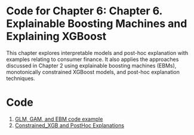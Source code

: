 
# Code for Chapter 6: Chapter 6. Explainable Boosting Machines and Explaining XGBoost

This chapter explores interpretable models and post-hoc explanation with examples relating to consumer finance. It also applies the approaches discussed in Chapter 2 using explainable boosting machines (EBMs), monotonically constrained XGBoost models, and post-hoc explanation techniques.

# Code
1. [GLM, GAM, and EBM code example](https://github.com/ml-for-high-risk-apps-book/Machine-Learning-for-High-Risk-Applications-Book/blob/main/code/Chapter-6/GLM%2CGAM%20and%20EBM_code_example.ipynb)
2. [Constrained_XGB and PostHoc Explanations](https://github.com/ml-for-high-risk-apps-book/Machine-Learning-for-High-Risk-Applications-Book/blob/main/code/Chapter-6/Constrained_XGB_and_Post_Hoc_Explanations.ipynb)
